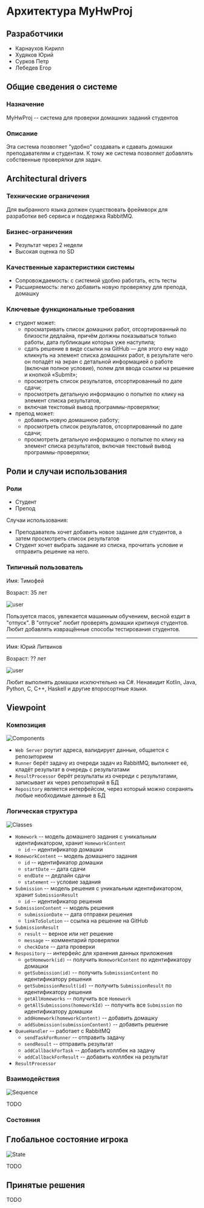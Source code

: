 # Архитектура MyHwProj

## Разработчики

- Карнаухов Кирилл
- Худяков Юрий
- Сурков Петр
- Лебедев Егор

## Общие сведения о системе

### Назначение

MyHwProj -- система для проверки домашних заданий студентов

### Описание

Эта система позволяет "удобно" создавать и сдавать домашки преподавателям и студентам. К тому же система позволяет
добавлять собственные проверялки для задач.

[comment]: <> (### Границы системы)

[comment]: <> (- Игра предназначена для одного человека, для игры на одном компьютере)

[comment]: <> (- В игре поддерживается только тайловая графика и тайловое позиционированние персонажа на карте)

[comment]: <> (- Время в игре дискретно и измеряется тиками &#40;равным, например, 1мс&#41;)

[comment]: <> (- Поддерживается управление только с помощью клавиатуры)

[comment]: <> (### Контекст системы)

[comment]: <> (Игра должна запускаться без необходимости установки сторонних библиотек и на всех основных платформах.)

## Architectural drivers

### Технические ограничения

Для выбранного языка должен существовать фреймворк для разработки веб сервиса и поддержка RabbitMQ.

### Бизнес-ограничения

- Результат через 2 недели
- Высокая оценка по SD

### Качественные характеристики системы

- Сопровождаемость: с системой удобно работать, есть тесты
- Расширяемость: легко добавить новую проверялку для препода, домашку

### Ключевые функциональные требования

- студент может:
    - просматривать список домашних работ, отсортированный по близости дедлайна, причём должны показываться только
      работы, дата публикации которых уже наступила;
    - сдать решение в виде ссылки на GitHub — для этого ему надо кликнуть на элемент списка домашних работ, в результате
      чего он попадёт на экран с детальной информацией о работе (включая полное условие), полем для ввода ссылки на
      решение и кнопкой «Submit»;
    - просмотреть список результатов, отсортированный по дате сдачи;
    - просмотреть детальную информацию о попытке по клику на элемент списка результатов,
    - включая текстовый вывод программы-проверялки;
- препод может:
    - добавить новую домашнюю работу;
    - просмотреть список результатов, отсортированный по дате сдачи;
    - просмотреть детальную информацию о попытке по клику на элемент списка результатов, включая текстовый вывод
      программы-проверялки;

## Роли и случаи использования

### Роли

- Студент
- Препод

Случаи использования:

- Преподаватель хочет добавить новое задание для студентов, а затем просмотреть список результатов
- Студент хочет выбрать задание из списка, прочитать условие и отправить решение на него.

### Типичный пользователь

Имя: Тимофей

Возраст: 35 лет

![user](img/user.png)

Пользуется macos, увлекается машинным обучением, весной ездит в "отпуск". В "отпуске" любит проверять домашки критикуя
студентов. Любит добавлять извращённые способы тестирования студентов.

----

Имя: Юрий Литвинов

Возраст: ?? лет

![user](img/user2.png)

Любит выполнять домашки исключтельно на C#. Ненавидит Kotlin, Java, Python, C, C++, Haskell и другие второсортные языки.

## Viewpoint

### Композиция

![Components](img/components.svg)

- `Web Server` роутит адреса, валидирует данные, общается с репозиторием
- `Runner` берёт задачу из очереди задач из RabbitMQ, выполняет её, кладёт результат в очередь с результатами
- `ResultProcessor` берёт результаты из очереди с результатами, записывает их через репозиторий в БД
- `Repository` является интерфейсом, через который можно сохранять любые необходимые данные в БД

### Логическая структура

![Classes](img/classes.svg)

- `Homework` -- модель домашнего задания с уникальным идентификатором, хранит `HomeworkContent` 
  - `id` -- идентификатор домашки
- `HomeworkContent` -- модель домашнего задания
  - `id` -- идентификатор домашки
  - `startDate` -- дата сдачи
  - `endDate` -- дедлайн сдачи
  - `statement` -- условие задания
- `Submission` -- модель решения с уникальным идентификатором, хранит `SubmissionResult`
  - `id` -- идентификатор решения
- `SubmissionContent` -- модель решения
  - `submissionDate` -- дата отправки решения
  - `linkToSolution` -- ссылка на решение на GitHub
- `SubmissionResult`
  - `result` -- верное или нет решение
  - `message` -- комментарий проверялки
  - `checkDate` -- дата проверки
- `Respository` -- интерфейс для хранения данных приложения
    - `getHomework(id)` -- получить `HomeworkContent` по идентификатору домашки
    - `getSubmission(id)` -- получить `SubmissionContent` по идентификатору решения
    - `getSubmissionResult(id)` -- получить `SubmissionResult` по идентификатору решения
    - `getAllHomeworks` -- получить все `Homework`
    - `getAllSubmissions(homeworkId)` -- получить все `Submission` по идентификатору домашки
    - `addHomework(homeworkContent)` -- добавить домашку 
    - `addSubmission(submissionContent)` -- добавить решение
- `QueueHandler` -- работает с RabbitMQ
  - `sendTaskForRunner` -- отправить задачу
  - `sendResult` -- отправить результат
  - `addCallbackForTask` -- добавить коллбек на задачу
  - `addCallbackForResult` -- добавить коллбек на результат
- `ResultProcessor`


### Взаимодействия

![Sequence](img/seq.svg)

TODO

### Состояния

## Глобальное состояние игрока

![State](img/state.svg)

TODO

## Принятые решения

TODO